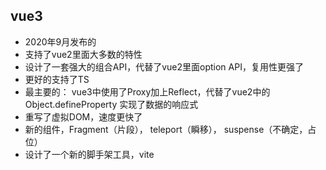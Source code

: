 ## vue3

* 2020年9月发布的
* 支持了vue2里面大多数的特性
* 设计了一套强大的组合API，代替了vue2里面option API，复用性更强了
* 更好的支持了TS
* 最主要的： vue3中使用了Proxy加上Reflect，代替了vue2中的Object.defineProperty 实现了数据的响应式
* 重写了虚拟DOM，速度更快了
* 新的组件，Fragment（片段）， teleport（瞬移）， suspense（不确定，占位）
* 设计了一个新的脚手架工具，vite
